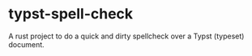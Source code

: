 # typst-spell-check
A rust project to do a quick and dirty spellcheck over a Typst (typeset) document.
